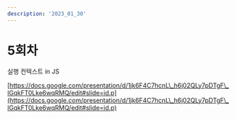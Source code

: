 ```yaml
---
description: '2023_01_30'
---
```


# 5회차

실행 컨텍스트 in JS

[https://docs.google.com/presentation/d/1jk6F4C7hcnL\_h6j02QLy7pDTgF\_IGqkFT0Lke6wqRMQ/edit#slide=id.p](https://docs.google.com/presentation/d/1jk6F4C7hcnL\_h6j02QLy7pDTgF\_IGqkFT0Lke6wqRMQ/edit#slide=id.p)
